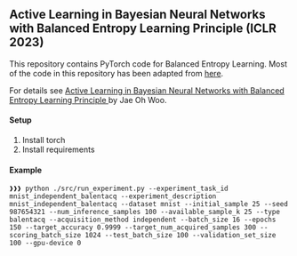 ## Active Learning in Bayesian Neural Networks with Balanced Entropy Learning Principle (ICLR 2023)

This repository contains PyTorch code for Balanced Entropy Learning. Most of the code in this repository has been adapted from [here](https://github.com/BlackHC/BatchBALD).

For details see [Active Learning in Bayesian Neural Networks with Balanced Entropy Learning Principle ](https://openreview.net/forum?id=ZTMuZ68B1g) by Jae Oh Woo.

#### Setup
1. Install torch
2. Install requirements

#### Example
```console
❱❱❱ python ./src/run_experiment.py --experiment_task_id mnist_independent_balentacq --experiment_description mnist_independent_balentacq --dataset mnist --initial_sample 25 --seed 987654321 --num_inference_samples 100 --available_sample_k 25 --type balentacq --acquisition_method independent --batch_size 16 --epochs 150 --target_accuracy 0.9999 --target_num_acquired_samples 300 --scoring_batch_size 1024 --test_batch_size 100 --validation_set_size 100 --gpu-device 0
```
